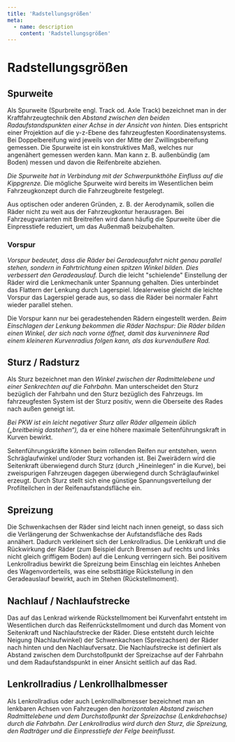 ```yaml
---
title: 'Radstellungsgrößen'
meta:
  - name: description
    content: 'Radstellungsgrößen'
---
```


# Radstellungsgrößen

## Spurweite

Als Spurweite (Spurbreite engl. Track od. Axle Track) bezeichnet man in der Kraftfahrzeugtechnik den *Abstand zwischen den beiden Radaufstandspunkten einer Achse in der Ansicht von hinten.* Dies entspricht einer Projektion auf die y-z-Ebene des fahrzeugfesten Koordinatensystems. Bei Doppelbereifung wird jeweils von der Mitte der Zwillingsbereifung gemessen. Die Spurweite ist ein konstruktives Maß, welches nur angenähert gemessen werden kann. Man kann z. B. außenbündig (am Boden) messen und davon die Reifenbreite abziehen.

*Die Spurweite hat in Verbindung mit der Schwerpunkthöhe Einfluss auf die Kippgrenze.* Die mögliche Spurweite wird bereits im Wesentlichen beim Fahrzeugkonzept durch die Fahrzeugbreite festgelegt.

Aus optischen oder anderen Gründen, z. B. der Aerodynamik, sollen die Räder nicht zu weit aus der Fahrzeugkontur herausragen. Bei Fahrzeugvarianten mit Breitreifen wird dann häufig die Spurweite über die Einpresstiefe reduziert, um das Außenmaß beizubehalten.

### Vorspur

*Vorspur bedeutet, dass die Räder bei Geradeausfahrt nicht genau parallel stehen, sondern in Fahrtrichtung einen spitzen Winkel bilden. Dies verbessert den Geradeauslauf.* Durch die leicht "schielende" Einstellung der Räder wird die Lenkmechanik unter Spannung gehalten. Dies unterbindet das Flattern der Lenkung durch Lagerspiel. Idealerweise gleicht die leichte Vorspur das Lagerspiel gerade aus, so dass die Räder bei normaler Fahrt wieder parallel stehen.

Die Vorspur kann nur bei geradestehenden Rädern eingestellt werden. *Beim Einschlagen der Lenkung bekommen die Räder Nachspur: Die Räder bilden einen Winkel, der sich nach vorne öffnet, damit das kurveninnere Rad einem kleineren Kurvenradius folgen kann, als das kurvenäußere Rad.*



<YouTube videoid="L0qaih0wTZE" start="9" desc="Spurweite, Vorspur, Nachspur" />

## Sturz / Radsturz

Als Sturz bezeichnet man den *Winkel zwischen der Radmittelebene und einer Senkrechten auf die Fahrbahn.* Man unterscheidet den Sturz bezüglich der Fahrbahn und den Sturz bezüglich des Fahrzeugs. Im fahrzeugfesten System ist der Sturz positiv, wenn die Oberseite des Rades nach außen geneigt ist.

*Bei PKW ist ein leicht negativer Sturz aller Räder allgemein üblich („breitbeinig dastehen“),* da er eine höhere maximale Seitenführungskraft in Kurven bewirkt.

Seitenführungskräfte können beim rollenden Reifen nur entstehen, wenn Schräglaufwinkel und/oder Sturz vorhanden ist. Bei Zweirädern wird die Seitenkraft überwiegend durch Sturz (durch „Hineinlegen“ in die Kurve), bei zweispurigen Fahrzeugen dagegen überwiegend durch Schräglaufwinkel erzeugt. Durch Sturz stellt sich eine günstige Spannungsverteilung der Profilteilchen in der Reifenaufstandsfläche ein. 

<YouTube videoid="sCOxpoEDZBg" start="9" desc="Sturz" />

## Spreizung

Die Schwenkachsen der Räder sind leicht nach innen geneigt, so dass sich die Verlängerung der Schwenkachse der Aufstandsfläche des Rads annähert. Dadurch verkleinert sich der Lenkrollradius. Die Lenkkraft und die Rückwirkung der Räder (zum Beispiel durch Bremsen auf rechts und links nicht gleich griffigem Boden) auf die Lenkung verringern sich. Bei positivem Lenkrollradius bewirkt die Spreizung beim Einschlag ein leichtes Anheben des Wagenvorderteils, was eine selbsttätige Rückstellung in den Geradeauslauf bewirkt, auch im Stehen (Rückstellmoment).

<YouTube videoid="GSP6LTJwT1E" start="9" desc="Spreizung" />

## Nachlauf / Nachlaufstrecke

Das auf das Lenkrad wirkende Rückstellmoment bei Kurvenfahrt entsteht im Wesentlichen durch das Reifenrückstellmoment und durch das Moment von Seitenkraft und Nachlaufstrecke der Räder. Diese entsteht durch leichte Neigung (Nachlaufwinkel) der Schwenkachsen (Spreizachsen) der Räder nach hinten und den Nachlaufversatz. Die Nachlaufstrecke ist definiert als Abstand zwischen dem Durchstoßpunkt der Spreizachse auf der Fahrbahn und dem Radaufstandspunkt in einer Ansicht seitlich auf das Rad.

<YouTube videoid="IkGsruoOTbk" start="9" desc="Nachlauf" />

## Lenkrollradius / Lenkrollhalbmesser

Als Lenkrollradius oder auch Lenkrollhalbmesser bezeichnet man an lenkbaren Achsen von Fahrzeugen den *horizontalen Abstand zwischen Radmittelebene und dem Durchstoßpunkt der Spreizachse (Lenkdrehachse) durch die Fahrbahn. Der Lenkrollradius wird durch den Sturz, die Spreizung, den Radträger und die Einpresstiefe der Felge beeinflusst.*

<YouTube videoid="mnH3IplIIls" start="9" desc="Lenkrollradius" />

